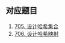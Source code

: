 ## 对应题目
1. [705. 设计哈希集合](https://leetcode-cn.com/problems/design-hashset/)
2. [706. 设计哈希映射](https://leetcode-cn.com/problems/design-hashmap/)